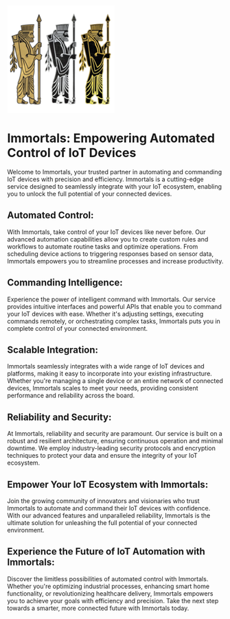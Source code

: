 <img src='assets/Achaemenid_soldiers.png' width='250'>

# Immortals: Empowering Automated Control of IoT Devices

Welcome to Immortals, your trusted partner in automating and commanding IoT devices with precision and efficiency. Immortals is a cutting-edge service designed to seamlessly integrate with your IoT ecosystem, enabling you to unlock the full potential of your connected devices.

## Automated Control:
With Immortals, take control of your IoT devices like never before. Our advanced automation capabilities allow you to create custom rules and workflows to automate routine tasks and optimize operations. From scheduling device actions to triggering responses based on sensor data, Immortals empowers you to streamline processes and increase productivity.

## Commanding Intelligence:
Experience the power of intelligent command with Immortals. Our service provides intuitive interfaces and powerful APIs that enable you to command your IoT devices with ease. Whether it's adjusting settings, executing commands remotely, or orchestrating complex tasks, Immortals puts you in complete control of your connected environment.

## Scalable Integration:
Immortals seamlessly integrates with a wide range of IoT devices and platforms, making it easy to incorporate into your existing infrastructure. Whether you're managing a single device or an entire network of connected devices, Immortals scales to meet your needs, providing consistent performance and reliability across the board.

## Reliability and Security:
At Immortals, reliability and security are paramount. Our service is built on a robust and resilient architecture, ensuring continuous operation and minimal downtime. We employ industry-leading security protocols and encryption techniques to protect your data and ensure the integrity of your IoT ecosystem.

## Empower Your IoT Ecosystem with Immortals:
Join the growing community of innovators and visionaries who trust Immortals to automate and command their IoT devices with confidence. With our advanced features and unparalleled reliability, Immortals is the ultimate solution for unleashing the full potential of your connected environment.

## Experience the Future of IoT Automation with Immortals:
Discover the limitless possibilities of automated control with Immortals. Whether you're optimizing industrial processes, enhancing smart home functionality, or revolutionizing healthcare delivery, Immortals empowers you to achieve your goals with efficiency and precision. Take the next step towards a smarter, more connected future with Immortals today.
